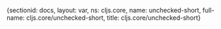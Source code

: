 {sectionid: docs, layout: var, ns: cljs.core, name: unchecked-short, full-name: cljs.core/unchecked-short,
  title: cljs.core/unchecked-short}
